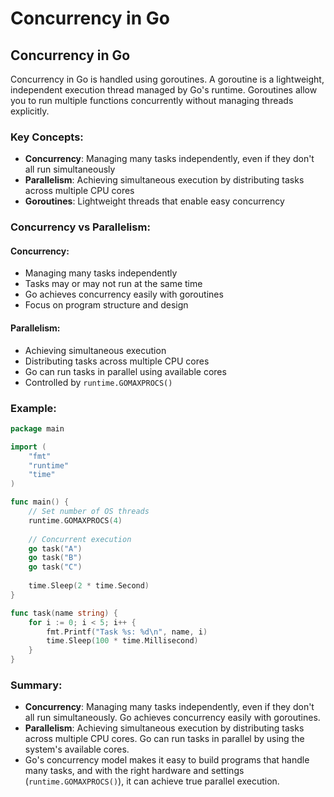 # Concurrency in Go

## Concurrency in Go

Concurrency in Go is handled using goroutines. A goroutine is a lightweight, independent execution thread managed by Go's runtime. Goroutines allow you to run multiple functions concurrently without managing threads explicitly.

### Key Concepts:

- **Concurrency**: Managing many tasks independently, even if they don't all run simultaneously
- **Parallelism**: Achieving simultaneous execution by distributing tasks across multiple CPU cores
- **Goroutines**: Lightweight threads that enable easy concurrency

### Concurrency vs Parallelism:

#### Concurrency:
- Managing many tasks independently
- Tasks may or may not run at the same time
- Go achieves concurrency easily with goroutines
- Focus on program structure and design

#### Parallelism:
- Achieving simultaneous execution
- Distributing tasks across multiple CPU cores
- Go can run tasks in parallel using available cores
- Controlled by `runtime.GOMAXPROCS()`

### Example:

```go
package main

import (
    "fmt"
    "runtime"
    "time"
)

func main() {
    // Set number of OS threads
    runtime.GOMAXPROCS(4)
    
    // Concurrent execution
    go task("A")
    go task("B")
    go task("C")
    
    time.Sleep(2 * time.Second)
}

func task(name string) {
    for i := 0; i < 5; i++ {
        fmt.Printf("Task %s: %d\n", name, i)
        time.Sleep(100 * time.Millisecond)
    }
}
```

### Summary:

- **Concurrency**: Managing many tasks independently, even if they don't all run simultaneously. Go achieves concurrency easily with goroutines.
- **Parallelism**: Achieving simultaneous execution by distributing tasks across multiple CPU cores. Go can run tasks in parallel by using the system's available cores.
- Go's concurrency model makes it easy to build programs that handle many tasks, and with the right hardware and settings (`runtime.GOMAXPROCS()`), it can achieve true parallel execution.
